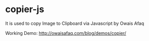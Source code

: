 # copier-js
It is used to copy Image to Clipboard via Javascript by Owais Afaq

Working Demo: http://owaisafaq.com/blog/demos/copier/
